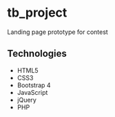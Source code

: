 # tb_project
Landing page prototype for contest

Technologies
--------------------
- HTML5
- CSS3
- Bootstrap 4
- JavaScript
- jQuery
- PHP
